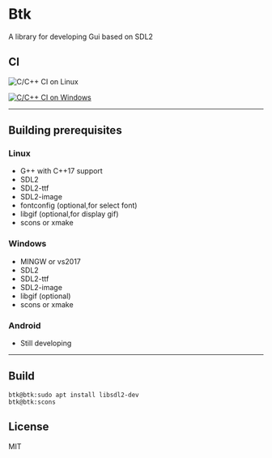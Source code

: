 # Btk

A library for developing Gui based on SDL2  

## CI

![C/C++ CI on Linux](https://github.com/BusyStudent/Btk/workflows/C/C++%20CI%20on%20Linux/badge.svg)

[![C/C++ CI on Windows](https://github.com/BusyStudent/Btk/actions/workflows/windows.yml/badge.svg)](https://github.com/BusyStudent/Btk/actions/workflows/windows.yml)

----

## Building prerequisites

### Linux

- G++ with C++17 support  
- SDL2  
- SDL2-ttf  
- SDL2-image  
- fontconfig (optional,for select font)  
- libgif (optional,for display gif)  
- scons or xmake

### Windows

- MINGW or vs2017  
- SDL2  
- SDL2-ttf  
- SDL2-image  
- libgif (optional)  
- scons or xmake

### Android

- Still developing

----

## Build

```console
btk@btk:sudo apt install libsdl2-dev
btk@btk:scons
```

## License

MIT

